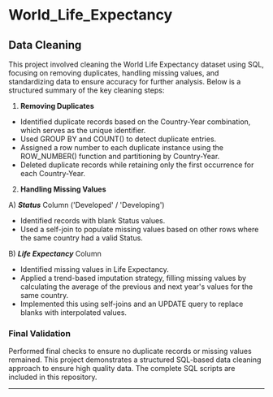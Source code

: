 # World_Life_Expectancy

## Data Cleaning ##
This project involved cleaning the World Life Expectancy dataset using SQL, focusing on removing duplicates, handling missing values, and standardizing data to ensure accuracy for further analysis. Below is a structured summary of the key cleaning steps:

1. **Removing Duplicates**
  - Identified duplicate records based on the Country-Year combination, which serves as the unique identifier.
  - Used GROUP BY and COUNT() to detect duplicate entries.
  - Assigned a row number to each duplicate instance using the ROW_NUMBER() function and partitioning by Country-Year.
  - Deleted duplicate records while retaining only the first occurrence for each Country-Year.


2. **Handling Missing Values**

A) ***Status*** Column ('Developed' / 'Developing')
  - Identified records with blank Status values.
  - Used a self-join to populate missing values based on other rows where the same country had a valid Status.

B) ***Life Expectancy*** Column
  - Identified missing values in Life Expectancy.
  - Applied a trend-based imputation strategy, filling missing values by calculating the average of the previous and next year's values for the same country.
  - Implemented this using self-joins and an UPDATE query to replace blanks with interpolated values.
    
### Final Validation
Performed final checks to ensure no duplicate records or missing values remained. This project demonstrates a structured SQL-based data cleaning approach to ensure high quality data. The complete SQL scripts are included in this repository. 




------------------------------
